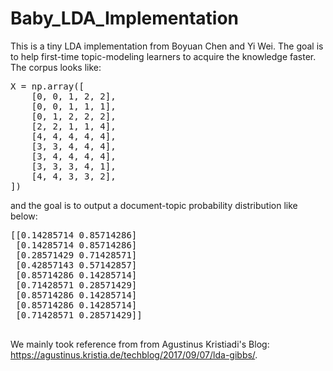 # Baby_LDA_Implementation

This is a tiny LDA implementation from Boyuan Chen and Yi Wei. The goal is to help first-time topic-modeling learners to acquire the knowledge faster. The corpus looks like:
<pre>
X = np.array([
    [0, 0, 1, 2, 2],
    [0, 0, 1, 1, 1],
    [0, 1, 2, 2, 2],
    [2, 2, 1, 1, 4],
    [4, 4, 4, 4, 4],
    [3, 3, 4, 4, 4],
    [3, 4, 4, 4, 4],
    [3, 3, 3, 4, 1],
    [4, 4, 3, 3, 2],
])
</pre>

and the goal is to output a document-topic probability distribution like below:
<pre>
[[0.14285714 0.85714286]
 [0.14285714 0.85714286]
 [0.28571429 0.71428571]
 [0.42857143 0.57142857]
 [0.85714286 0.14285714]
 [0.71428571 0.28571429]
 [0.85714286 0.14285714]
 [0.85714286 0.14285714]
 [0.71428571 0.28571429]]
 </pre>
 We mainly took reference from from Agustinus Kristiadi's Blog: https://agustinus.kristia.de/techblog/2017/09/07/lda-gibbs/. 

